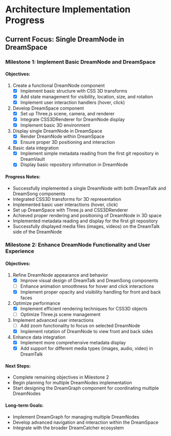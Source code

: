 # Architecture Implementation Progress

## Current Focus: Single DreamNode in DreamSpace

### Milestone 1: Implement Basic DreamNode and DreamSpace

#### Objectives:
1. Create a functional DreamNode component
   - [x] Implement basic structure with CSS 3D transforms
   - [x] Add state management for visibility, location, size, and rotation
   - [x] Implement user interaction handlers (hover, click)

2. Develop DreamSpace component
   - [x] Set up Three.js scene, camera, and renderer
   - [x] Integrate CSS3DRenderer for DreamNode display
   - [x] Implement basic 3D environment

3. Display single DreamNode in DreamSpace
   - [x] Render DreamNode within DreamSpace
   - [x] Ensure proper 3D positioning and interaction

4. Basic data integration
   - [x] Implement simple metadata reading from the first git repository in DreamVault
   - [x] Display basic repository information in DreamNode

#### Progress Notes:
- Successfully implemented a single DreamNode with both DreamTalk and DreamSong components
- Integrated CSS3D transforms for 3D representation
- Implemented basic user interactions (hover, click)
- Set up DreamSpace with Three.js and CSS3DRenderer
- Achieved proper rendering and positioning of DreamNode in 3D space
- Implemented metadata reading and display for the first git repository
- Successfully displayed media files (images, videos) on the DreamTalk side of the DreamNode

### Milestone 2: Enhance DreamNode Functionality and User Experience

#### Objectives:
1. Refine DreamNode appearance and behavior
   - [x] Improve visual design of DreamTalk and DreamSong components
   - [ ] Enhance animation smoothness for hover and click interactions
   - [x] Implement proper opacity and visibility handling for front and back faces

2. Optimize performance
   - [x] Implement efficient rendering techniques for CSS3D objects
   - [ ] Optimize Three.js scene management

3. Implement advanced user interactions
   - [ ] Add zoom functionality to focus on selected DreamNode
   - [x] Implement rotation of DreamNode to view front and back sides

4. Enhance data integration
   - [x] Implement more comprehensive metadata display
   - [x] Add support for different media types (images, audio, video) in DreamTalk

#### Next Steps:
- Complete remaining objectives in Milestone 2
- Begin planning for multiple DreamNodes implementation
- Start designing the DreamGraph component for coordinating multiple DreamNodes

#### Long-term Goals:
- Implement DreamGraph for managing multiple DreamNodes
- Develop advanced navigation and interaction within the DreamSpace
- Integrate with the broader DreamCatcher ecosystem
